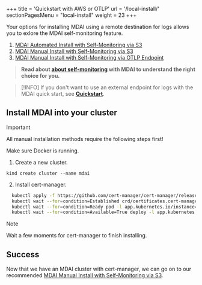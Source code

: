 +++
title = 'Quickstart with AWS or OTLP'
url = '/local-install/'
sectionPagesMenu = "local-install"
weight = 23
+++

Your options for installing MDAI using a remote destination for logs allows you to exlore the MDAI self-monitoring feature.

1. [MDAI Automated Install with Self-Monitoring via S3](automated)
2. [MDAI Manual Install with Self-Monitoring via S3](s3-self-monitoring)
3. [MDAI Manual Install with Self-Monitoring via OTLP Endpoint](otlp-endpoint-self-monitoring)

>**Read about [about self-monitoring](self_monitoring) with MDAI to understand the right choice for you.**

> [!INFO]
> If you don't want to use an external endpoint for logs with the MDAI quick start, see [**Quickstart**](quickstart.html).

## Install MDAI into your cluster

> [!IMPORTANT]
>
> All manual installation methods require the following steps first!

Make sure Docker is running.

1. Create a new cluster.

```
kind create cluster --name mdai
```

2. Install cert-manager.

```bash
  kubectl apply -f https://github.com/cert-manager/cert-manager/releases/latest/download/cert-manager.yaml
  kubectl wait --for=condition=Established crd/certificates.cert-manager.io --timeout=60s
  kubectl wait --for=condition=Ready pod -l app.kubernetes.io/instance=cert-manager -n cert-manager --timeout=60s
  kubectl wait --for=condition=Available=True deploy -l app.kubernetes.io/instance=cert-manager -n cert-manager --timeout=60s
```
  > [!NOTE]
  > Wait a few moments for cert-manager to finish installing.

## Success

Now that we have an MDAI cluster with cert-manager, we can go on to our recommended [MDAI Manual Install with Self-Monitoring via S3](s3-self-monitoring).
